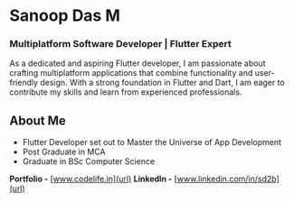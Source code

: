 # Sanoop Das M
### Multiplatform Software Developer | Flutter Expert
As a dedicated and aspiring Flutter developer, I am passionate about crafting multiplatform applications that combine functionality and user-friendly design. With a strong foundation in Flutter and Dart, I am eager to contribute my skills and learn from experienced professionals.

## About Me
- Flutter Developer set out to Master the Universe of App Development
- Post Graduate in MCA
- Graduate in BSc Computer Science

**Portfolio -** [www.codelife.in](url)
**LinkedIn -** [www.linkedin.com/in/sd2b](url)
